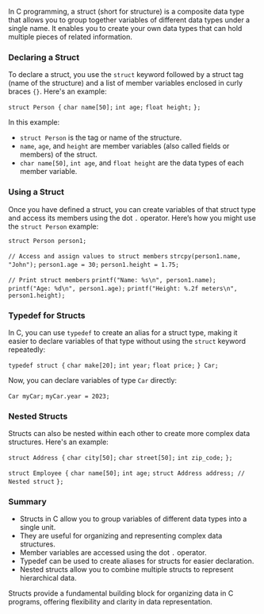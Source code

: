 In C programming, a struct (short for structure) is a composite data type that allows you to group together variables of different data types under a single name. It enables you to create your own data types that can hold multiple pieces of related information.

### Declaring a Struct

To declare a struct, you use the `struct` keyword followed by a struct tag (name of the structure) and a list of member variables enclosed in curly braces `{}`. Here's an example:

`struct Person {`
    `char name[50];`
    `int age;`
    `float height;`
`};`

In this example:

- `struct Person` is the tag or name of the structure.
- `name`, `age`, and `height` are member variables (also called fields or members) of the struct.
- `char name[50]`, `int age`, and `float height` are the data types of each member variable.

### Using a Struct

Once you have defined a struct, you can create variables of that struct type and access its members using the dot `.` operator. Here’s how you might use the `struct Person` example:

`struct Person person1;`

`// Access and assign values to struct members`
`strcpy(person1.name, "John");`
`person1.age = 30;`
`person1.height = 1.75;`

`// Print struct members`
`printf("Name: %s\n", person1.name);`
`printf("Age: %d\n", person1.age);`
`printf("Height: %.2f meters\n", person1.height);`

### Typedef for Structs

In C, you can use `typedef` to create an alias for a struct type, making it easier to declare variables of that type without using the `struct` keyword repeatedly:

`typedef struct {`
    `char make[20];`
    `int year;`
    `float price;`
`} Car;`

Now, you can declare variables of type `Car` directly:

`Car myCar;`
`myCar.year = 2023;`

### Nested Structs

Structs can also be nested within each other to create more complex data structures. Here's an example:

`struct Address {`
    `char city[50];`
    `char street[50];`
    `int zip_code;`
`};`

`struct Employee {`
    `char name[50];`
    `int age;`
    `struct Address address; // Nested struct`
`};`

### Summary

- Structs in C allow you to group variables of different data types into a single unit.
- They are useful for organizing and representing complex data structures.
- Member variables are accessed using the dot `.` operator.
- Typedef can be used to create aliases for structs for easier declaration.
- Nested structs allow you to combine multiple structs to represent hierarchical data.

Structs provide a fundamental building block for organizing data in C programs, offering flexibility and clarity in data representation.